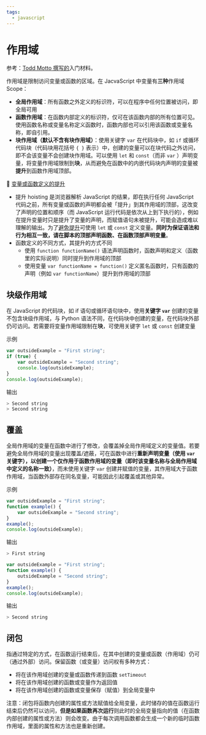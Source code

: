 ```yaml
---
tags:
  - javascript
---
```


# 作用域
参考：[Todd Motto 撰写的](http://toddmotto.com/everything-you-wanted-to-know-about-javascript-scope/)入门材料。

作用域是限制访问变量或函数的区域。在 JacvaScript 中变量有**三种**作用域 Scope：
* **全局作用域**：所有函数之外定义的标识符，可以在程序中任何位置被访问，即全局可用
* **函数作用域**：在函数内部定义的标识符，仅可在该函数内部的所有位置可见。使用函数名称或变量名称定义函数时，函数内部也可以引用该函数或变量名称，即自引用。
* **块作用域（默认不含有块作用域）**：使用关键字 `var` 在代码块中，如 `if` 或循环代码块（代码块用花括号 `{ }` 表示）中，创建的变量可以在块代码之外访问，即不会该变量不会创建块作用域。可以使用 `let` 和 `const`（而非 `var` ）声明变量，将变量作用域限制到**块**，从而避免在函数中的内嵌代码块内声明的变量被**提升**到函数作用域顶部。

:cinema: [变量或函数定义的提升](https://www.jianguoyun.com/p/Dab9nV0QjNDGBxiL--AD)

* 提升 hoisting 是浏览器解析 JavaScript 的结果，即在执行任何 JavaScript 代码之前，所有变量或函数的声明都会被「提升」到其作用域的顶部，这改变了声明的位置和顺序（而 JavaScript 运行代码是依次从上到下执行的），例如在提升变量时只是提升了变量的声明，而赋值语句未被提升，可能会造成难以理解的输出。为了[避免提升](D:/Front_end/JavaScript/变量.md)可使用 `let` 或 `const` 定义变量。**同时为保证语法和行为相互一致，请在脚本的顶部声明函数、在函数顶部声明变量**。
* 函数定义的不同方式，其提升的方式不同
    * 使用 `function functionName()` 语法声明函数时，函数声明和定义（函数里的实际说明）同时提升到作用域的顶部
    * 使用变量 `var functionName = function()` 定义匿名函数时，只有函数的声明（例如 `var functionName`）提升到作用域的顶部

## 块级作用域
在 JavaScript 的代码块，如 if 语句或循环语句块中，使用**关键字 `var`** 创建的变量不包含块级作用域，与 Python 语法不同，在代码块中创建的变量，在代码块外部仍可访问。若需要将变量作用域限制在**块**，可使用关键字 `let` 或 `const` 创建变量

示例
```js
var outsideExample = "First string";
if (true) {
    var outsideExample = "Second string";
    console.log(outsideExample);
}
console.log(outsideExample);
```
输出
```js
> Second string
> Second string
```

## 覆盖
全局作用域的变量在函数中进行了修改，会覆盖掉全局作用域定义的变量值。若要避免全局作用域的变量出现覆盖/遮蔽，可在函数中进行**重新声明变量（使用 `var` 关键字），以创建一个仅作用于函数作用域的变量（即时该变量名称与全局作用域中定义的名称一致）**，而未使用关键字 `var` 创建并赋值的变量，其作用域大于函数作用域，当函数外部存在同名变量，可能因此引起覆盖或其他异常。

示例
```js
var outsideExample = "First string";
function example() {
    var outsideExample = "Second string";
}
example();
console.log(outsideExample);
```
输出
```js
> First string
```

```js
var outsideExample = "First string";
function example() {
    outsideExample = "Second string";
}
example();
console.log(outsideExample);
```
输出
```js
> Second string
```

## 闭包
指通过特定的方式，在函数运行结束后，在其中创建的变量或函数（作用域）仍可（通过外部）访问。保留函数（或变量）访问权有多种方式：
* 将在该作用域创建的变量或函数传递到函数 `setTimeout`
* 将在该作用域创建的函数或变量作为返回值
* 将在该作用域创建的函数或变量保存（赋值）到全局变量中

注意：闭包将函数内创建的属性或方法赋值给全局变量，此时储存的值在函数运行结束后仍然可以访问，**但是如果函数再次运行**则此时的全局变量指向的值（在函数内部创建的属性或方法）则会改变。由于每次调用函数都会生成一个新的临时函数作用域，里面的属性和方法也是重新创建。